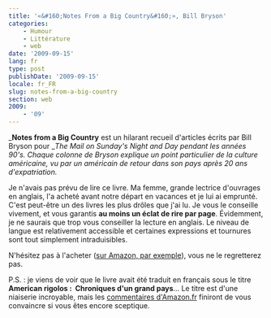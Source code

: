 ```yaml
---
title: '«&#160;Notes From a Big Country&#160;», Bill Bryson'
categories:
    - Humour
    - Littérature
    - web
date: '2009-09-15'
lang: fr
type: post
publishDate: '2009-09-15'
locale: fr_FR
slug: notes-from-a-big-country
section: web
2009:
    - '09'
---
```


_**Notes from a Big Country** est un hilarant recueil d'articles écrits par Bill Bryson pour __The Mail on Sunday's Night and Day pendant les années 90's. Chaque colonne de Bryson explique un point particulier de la culture américaine, vu par un américain de retour dans son pays après 20 ans d'expatriation._

<!--more-->

Je n'avais pas prévu de lire ce livre. Ma femme, grande lectrice d'ouvrages en anglais, l'a acheté avant notre départ en vacances et je lui ai emprunté. C'est peut-être un des livres les plus drôles que j'ai lu. Je vous le conseille vivement, et vous garantis **au moins un éclat de rire par page**. Évidemment, je ne saurais que trop vous conseiller la lecture en anglais. Le niveau de langue est relativement accessible et certaines expressions et tournures sont tout simplement intraduisibles.

N'hésitez pas à l'acheter ([sur Amazon, par exemple](http://www.amazon.com/Notes-Big-Country-Bill-Bryson/dp/0552997862)), vous ne le regretterez pas.

P.S.&nbsp;: je viens de voir que le livre avait été traduit en français sous le titre **American rigolos&nbsp;:  Chroniques d'un grand pays**… Le titre est d'une niaiserie incroyable, mais les [commentaires d'Amazon.fr](http://www.amazon.fr/product-reviews/2228897310/ref=dp_top_cm_cr_acr_txt?ie=UTF8&amp;showViewpoints=1) finiront de vous convaincre si vous êtes encore sceptique.